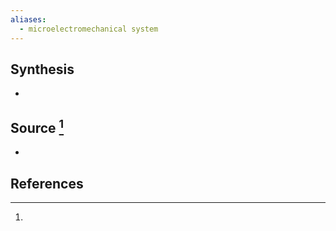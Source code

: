 ```yaml
---
aliases:
  - microelectromechanical system
---
```

## Synthesis
- 
## Source [^1]
- 
## References

[^1]: